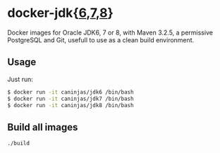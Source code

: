 # docker-jdk{[6](https://registry.hub.docker.com/u/caninjas/jdk6/),[7](https://registry.hub.docker.com/u/caninjas/jdk7/),[8](https://registry.hub.docker.com/u/caninjas/jdk8/)}

Docker images for Oracle JDK6, 7 or 8, with Maven 3.2.5, a permissive
PostgreSQL and Git, usefull to use as a clean build environment.

## Usage

Just run:

```bash
$ docker run -it caninjas/jdk6 /bin/bash
$ docker run -it caninjas/jdk7 /bin/bash
$ docker run -it caninjas/jdk8 /bin/bash
```


## Build all images

```sh
./build
```
